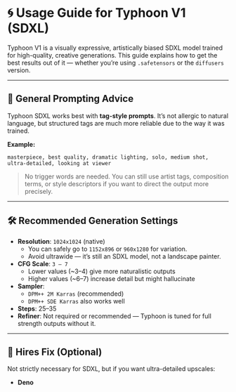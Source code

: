 # 🌀 Usage Guide for Typhoon V1 (SDXL)

Typhoon V1 is a visually expressive, artistically biased SDXL model trained for high-quality, creative generations. This guide explains how to get the best results out of it — whether you’re using `.safetensors` or the `diffusers` version.

---

## 🧠 General Prompting Advice

Typhoon SDXL works best with **tag-style prompts**. It’s not allergic to natural language, but structured tags are much more reliable due to the way it was trained.

**Example:**

`masterpiece, best quality, dramatic lighting, solo, medium shot, ultra-detailed, looking at viewer`

> No trigger words are needed. You can still use artist tags, composition terms, or style descriptors if you want to direct the output more precisely.

---

## 🛠 Recommended Generation Settings

- **Resolution**: `1024x1024` (native)
  - You can safely go to `1152x896` or `960x1280` for variation.
  - Avoid ultrawide — it’s still an SDXL model, not a landscape painter.
- **CFG Scale**: `3 – 7`  
  - Lower values (~3–4) give more naturalistic outputs  
  - Higher values (~6–7) increase detail but might hallucinate
- **Sampler**:  
  - `DPM++ 2M Karras` (recommended)  
  - `DPM++ SDE Karras` also works well  
- **Steps**: 25–35  
- **Refiner**: Not required or recommended — Typhoon is tuned for full strength outputs without it.

---

## 🔨 Hires Fix (Optional)

Not strictly necessary for SDXL, but if you want ultra-detailed upscales:

- **Deno**
